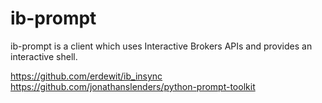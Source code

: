 # ib-prompt

ib-prompt is a client which uses Interactive Brokers APIs and provides an interactive shell.

https://github.com/erdewit/ib_insync
https://github.com/jonathanslenders/python-prompt-toolkit


